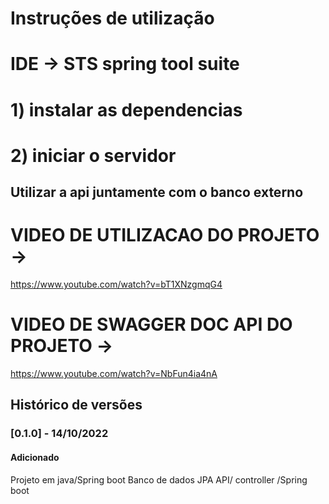 # Instruções de utilização
# IDE -> STS spring tool suite 
# 1) instalar as dependencias
# 2) iniciar o servidor 
## Utilizar a api juntamente com o banco externo

# VIDEO DE UTILIZACAO DO PROJETO ->

https://www.youtube.com/watch?v=bT1XNzgmqG4


# VIDEO DE SWAGGER  DOC API DO PROJETO  ->

https://www.youtube.com/watch?v=NbFun4ia4nA



## Histórico de versões

### [0.1.0] - 14/10/2022
#### Adicionado
Projeto em java/Spring boot 
Banco de dados  JPA 
API/ controller /Spring boot
